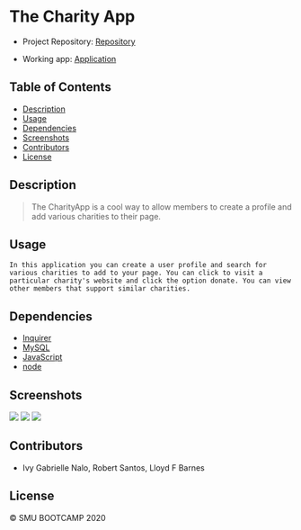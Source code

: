 # The Charity App

- Project Repository: [Repository](https://github.com/inalo1/CharityApp)

- Working app: [Application](https://charity-app-rli.herokuapp.com/)

## Table of Contents

- [Description](#description)
- [Usage](#usage)
- [Dependencies](#dependencies)
- [Screenshots](#screenshots)
- [Contributors](#contributors)
- [License](#license)

## Description

>The CharityApp is a cool way to allow members to create a profile and add various charities to their page.

## Usage

```
In this application you can create a user profile and search for various charities to add to your page. You can click to visit a particular charity's website and click the option donate. You can view other members that support similar charities.

```

## Dependencies
- [Inquirer](https://www.npmjs.com/package/inquirer/v/0.2.3)
- [MySQL](https://www.npmjs.com/package/mysql)
- [JavaScript](https://www.javascript.com/) 
- [node](https://nodejs.org/en/)


## Screenshots

<img src="https://user-images.githubusercontent.com/70309736/102708840-179c8680-426b-11eb-8bba-390784ac1fb5.png">

<img src="https://user-images.githubusercontent.com/70309736/102708843-18cdb380-426b-11eb-98cf-d7b55e8f0f5f.png">

<img src="https://user-images.githubusercontent.com/70309736/102708859-44509e00-426b-11eb-99d1-dc81c0d2f5f4.png">

## Contributors

- Ivy Gabrielle Nalo, Robert Santos, Lloyd F Barnes

## License
© SMU BOOTCAMP 2020